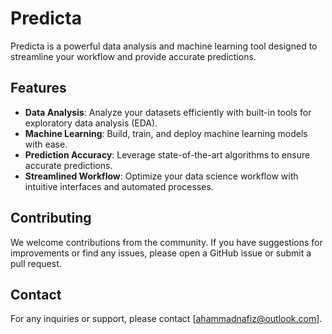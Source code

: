 # Predicta

Predicta is a powerful data analysis and machine learning tool designed to streamline your workflow and provide accurate predictions.

## Features

- **Data Analysis**: Analyze your datasets efficiently with built-in tools for exploratory data analysis (EDA).
- **Machine Learning**: Build, train, and deploy machine learning models with ease.
- **Prediction Accuracy**: Leverage state-of-the-art algorithms to ensure accurate predictions.
- **Streamlined Workflow**: Optimize your data science workflow with intuitive interfaces and automated processes.

## Contributing
We welcome contributions from the community. If you have suggestions for improvements or find any issues, please open a GitHub issue or submit a pull request.

## Contact
For any inquiries or support, please contact [ahammadnafiz@outlook.com].
